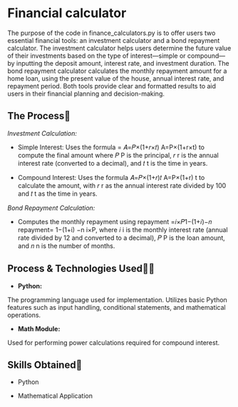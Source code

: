 
# Financial calculator

The purpose of the code in finance_calculators.py is to offer users two essential financial tools: an investment calculator and a bond repayment calculator. The investment calculator helps users determine the future value of their investments based on the type of interest—simple or compound—by inputting the deposit amount, interest rate, and investment duration. The bond repayment calculator calculates the monthly repayment amount for a home loan, using the present value of the house, annual interest rate, and repayment period. Both tools provide clear and formatted results to aid users in their financial planning and decision-making.
##  The Process📜

*Investment Calculation:*
- Simple Interest: Uses the formula = 𝐴=𝑃×(1+𝑟×𝑡)
A=P×(1+r×t) to compute the final amount where 𝑃
P is the principal, 𝑟
r is the annual interest rate (converted to a decimal), and 𝑡
t is the time in years.

- Compound Interest: Uses the formula 𝐴=𝑃×(1+𝑟)𝑡
A=P×(1+r) t
  to calculate the amount, with 𝑟
r as the annual interest rate divided by 100 and 𝑡
t as the time in years.

*Bond Repayment Calculation:*
- Computes the monthly repayment using 
repayment =𝑖×𝑃1−(1+𝑖)−𝑛
repayment= 1−(1+i) −n
i×P, where 𝑖
i is the monthly interest rate (annual rate divided by 12 and converted to a decimal), 
𝑃
P is the loan amount, and 𝑛
n is the number of months.
## Process & Technologies Used👨‍💻

- **Python:**

The programming language used for implementation.
Utilizes basic Python features such as input handling, conditional statements, and mathematical operations.
- **Math Module:**

Used for performing power calculations required for compound interest.
## Skills Obtained🔑

- Python

- Mathematical Application



